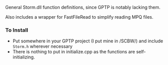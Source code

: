 General Storm.dll function definitions, since GPTP is notably lacking them.

Also includes a wrapper for FastFileRead to simplify reading MPQ files.


### To Install
- Put somewhere in your GPTP project (I put mine in \/SCBW\/) and include `Storm.h` wherever necessary
- There is nothing to put in initialize.cpp as the functions are self-initializing.
